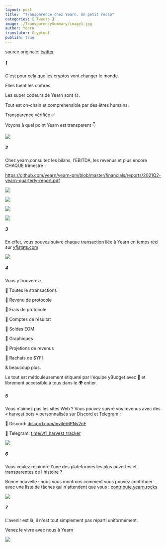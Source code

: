 ```yaml
---
layout: post
title:  "Transparence chez Yearn. Un petit recap"
categories: [ Tweets ]
image: ./TransparencySummary/image1.jpg
author: Yearn
translator: Cryptouf
publish: true
---
```


source originale: [twitter](https://twitter.com/iearnfinance/status/1445143482830446600)

##### 1

C'est pour cela que les cryptos vont changer le monde.

Elles tuent les ombres.

Les super codeurs de Yearn sont 🌞.

Tout est on-chain et comprehensible par des êtres humains.

Transparence vérifiée ✅

Voyons à quel point Yearn est transparent 👇


![](image1.jpg)

##### 2

Chez yearn,consultez les bilans, l'EBITDA, les revenus et plus encore CHAQUE trimestre : 

https://github.com/yearn/yearn-pm/blob/master/financials/reports/2021Q2-yearn-quarterly-report.pdf

![](image2.jpg)

![](image3.jpg)

![](image4.jpg)

![](image5.jpg)

##### 3

En effet, vous pouvez suivre chaque transaction liée à Yearn en temps réel sur [yfistats.com](http://www.yfistats.com/)

![](image6.jpg)

##### 4

Vous y trouverez:

🔵 Toutes le stransactions

🔵 Revenu de protocole

🔵 Frais de protocole

🔵 Comptes de résultat

🔵 Soldes EOM

🔵 Graphiques

🔵 Projetions de revenus

🔵 Rachats de $YFI

& beaucoup plus.

Le tout est méticuleusement étiqueté par l'équipe yBudget avec 💙 et librement accessible à tous dans le 🌍 entier.


##### 5

Vous n'aimez pas les sites Web ? Vous pouvez suivre vos revenus avec des « harvest bots » personnalisés sur Discord et Telegram :

🔵 Discord: [discord.com/invite/6PNv2nF](https://discord.com/invite/6PNv2nF)

🔵 Telegram: [t.me/yfi_harvest_tracker](https://t.me/yfi_harvest_tracker)

![](image7.jpg)

##### 6

Vous voulez rejoindre l'une des plateformes les plus ouvertes et transparentes de l'histoire ?

Bonne nouvelle : nous vous montrons comment vous pouvez contribuer avec une liste de tâches qui n'attendent que vous : [contribute.yearn.rocks](https://contribute.yearn.rocks/)

![](image8.jpg)

##### 7

L'avenir est là, il n'est tout simplement pas réparti uniformément.

Venez le vivre avec nous à Yearn

![](image9.jpg)

